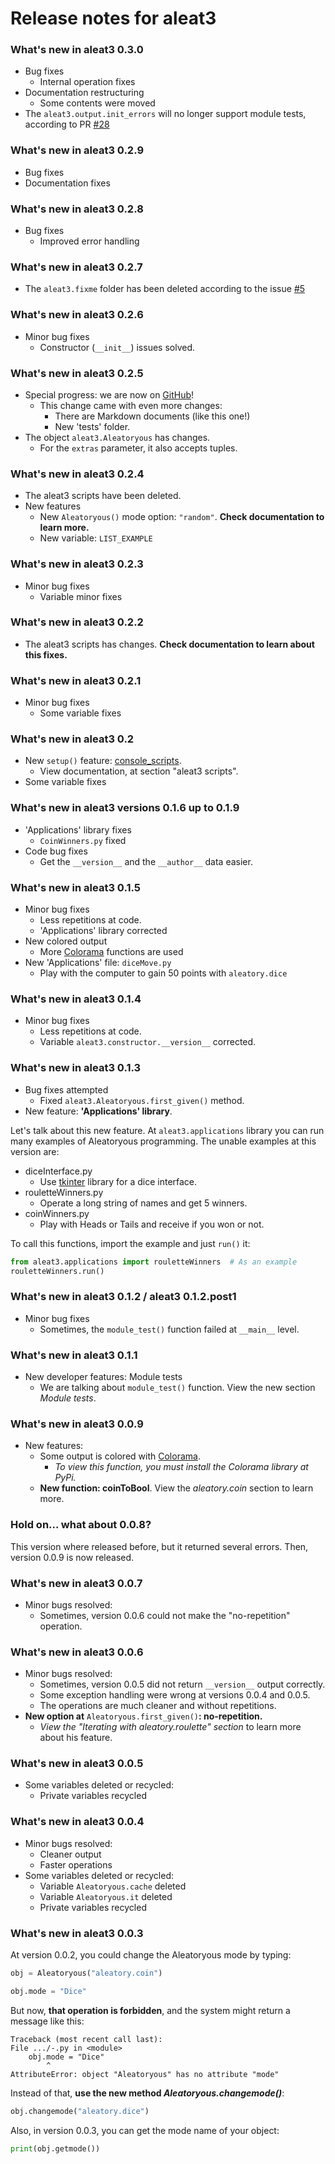 # Release notes for aleat3

### What's new in aleat3 0.3.0

- Bug fixes
  - Internal operation fixes
- Documentation restructuring
  - Some contents were moved
- The `aleat3.output.init_errors` will no longer support module tests, according to PR [\#28](http://github.com/diddileija/aleat3/pull/28)

### What's new in aleat3 0.2.9

- Bug fixes
- Documentation fixes

### What's new in aleat3 0.2.8

- Bug fixes
  - Improved error handling

### What's new in aleat3 0.2.7

- The `aleat3.fixme` folder has been deleted according to the issue [\#5](http://github.com/diddileija/aleat3/issues/5)

### What's new in aleat3 0.2.6

- Minor bug fixes
  - Constructor (`__init__`) issues solved.

### What's new in aleat3 0.2.5

- Special progress: we are now on [GitHub](http://github.com/diddileija/aleat3)!
  - This change came with even more changes:
    - There are Markdown documents (like this one!)
    - New 'tests' folder.
- The object `aleat3.Aleatoryous` has changes.
  - For the `extras` parameter, it also accepts tuples.

### What's new in aleat3 0.2.4

- The aleat3 scripts have been deleted.
- New features
  - New `Aleatoryous()` mode option: `"random"`. __Check documentation to learn more.__
  - New variable: `LIST_EXAMPLE`

### What's new in aleat3 0.2.3

- Minor bug fixes
  - Variable minor fixes

### What's new in aleat3 0.2.2

- The aleat3 scripts has changes. __Check documentation to learn about this fixes.__

### What's new in aleat3 0.2.1

- Minor bug fixes
  - Some variable fixes

### What's new in aleat3 0.2

- New `setup()` feature: [console_scripts](https://packaging.python.org/guides/distributing-packages-using-setuptools/#console-scripts).
  - View documentation, at section "aleat3 scripts".
- Some variable fixes

### What's new in aleat3 versions 0.1.6 up to 0.1.9

- 'Applications' library fixes
  - `CoinWinners.py` fixed
- Code bug fixes
  - Get the `__version__` and the `__author__` data easier.

### What's new in aleat3 0.1.5

- Minor bug fixes
  - Less repetitions at code.
  - 'Applications' library corrected
- New colored output
  - More [Colorama](http://pypi.org/project/colorama) functions are used
- New 'Applications' file: `diceMove.py`
  - Play with the computer to gain 50 points with `aleatory.dice`

### What's new in aleat3 0.1.4

- Minor bug fixes
  - Less repetitions at code.
  - Variable `aleat3.constructor.__version__` corrected.

### What's new in aleat3 0.1.3

- Bug fixes attempted
  - Fixed `aleat3.Aleatoryous.first_given()` method.
- New feature: __'Applications' library__.

Let's talk about this new feature. At `aleat3.applications` library you can run many
examples of Aleatoryous programming. The unable examples at this version are:

- diceInterface.py
  - Use [tkinter](http://docs.python.org/3.8/library/tkinter) library for a dice interface.
- rouletteWinners.py
  - Operate a long string of names and get 5 winners.
- coinWinners.py
  - Play with Heads or Tails and receive if you won or not.

To call this functions, import the example and just `run()` it:

```python
from aleat3.applications import rouletteWinners  # As an example
rouletteWinners.run()
```

### What's new in aleat3 0.1.2 / aleat3 0.1.2.post1

- Minor bug fixes
  - Sometimes, the `module_test()` function failed at `__main__` level.

### What's new in aleat3 0.1.1

- New developer features: Module tests
  - We are talking about `module_test()` function. View the new section _Module tests_.

### What's new in aleat3 0.0.9

- New features:
  - Some output is colored with [Colorama](http://pypi.org/project/colorama).
    - _To view this function, you must install the Colorama library at PyPi._
  - __New function: coinToBool__. View the _aleatory.coin_ section to learn more.

### Hold on... what about 0.0.8?

This version where released before, but it returned several errors. Then, version
0.0.9 is now released.

### What's new in aleat3 0.0.7

- Minor bugs resolved:
  - Sometimes, version 0.0.6 could not make the "no-repetition" operation.

### What's new in aleat3 0.0.6

- Minor bugs resolved:
  - Sometimes, version 0.0.5 did not return `__version__` output correctly.
  - Some exception handling were wrong at versions 0.0.4 and 0.0.5.
  - The operations are much cleaner and without repetitions.
- __New option at__ `Aleatoryous.first_given()`__: no-repetition.__
  - _View the "Iterating with aleatory.roulette" section_ to learn more about his feature.

### What's new in aleat3 0.0.5

- Some variables deleted or recycled:
  - Private variables recycled

### What's new in aleat3 0.0.4

- Minor bugs resolved:
  - Cleaner output
  - Faster operations
- Some variables deleted or recycled:
  - Variable `Aleatoryous.cache` deleted
  - Variable `Aleatoryous.it` deleted
  - Private variables recycled

### What's new in aleat3 0.0.3

At version 0.0.2, you could change the Aleatoryous mode by typing:

```python
obj = Aleatoryous("aleatory.coin")

obj.mode = "Dice"
```

But now, **that operation is forbidden**, and the system might return a message
like this:

```
Traceback (most recent call last):
File .../-.py in <module>
    obj.mode = "Dice"
        ^
AttributeError: object "Aleatoryous" has no attribute "mode"
```

Instead of that, **use the new method _Aleatoryous.changemode()_**:

```python
obj.changemode("aleatory.dice")
```

Also, in version 0.0.3, you can get the mode name of your object:

```python
print(obj.getmode())
```
